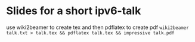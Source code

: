 Slides for a short ipv6-talk
============================

use wiki2beamer to create tex and then pdflatex to create pdf
`wiki2beamer talk.txt > talk.tex && pdflatex talk.tex && impressive talk.pdf`
